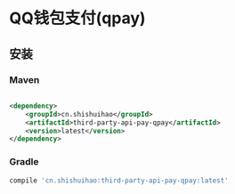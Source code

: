 # QQ钱包支付(qpay)

## 安装

### Maven

```xml

<dependency>
    <groupId>cn.shishuihao</groupId>
    <artifactId>third-party-api-pay-qpay</artifactId>
    <version>latest</version>
</dependency>
```

### Gradle

```groovy
compile 'cn.shishuihao:third-party-api-pay-qpay:latest'
```
